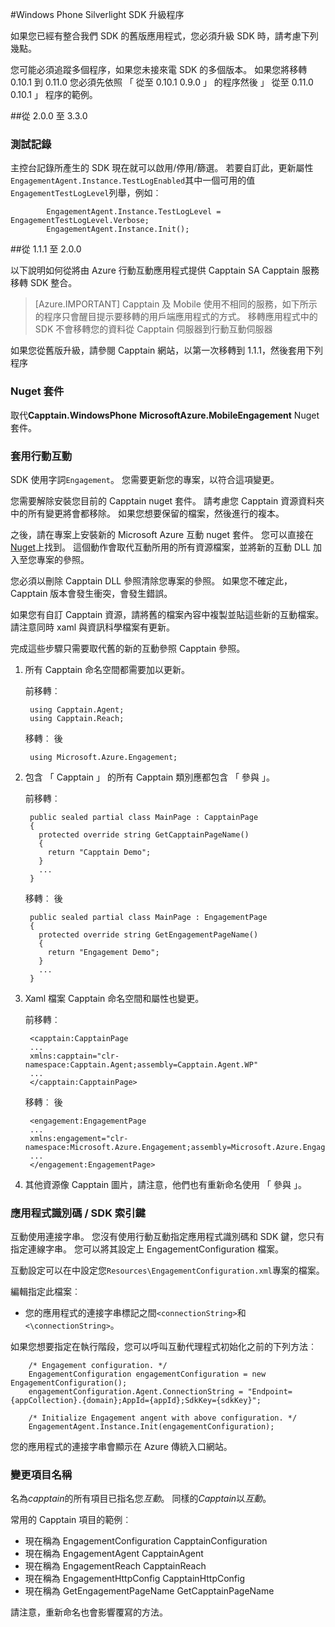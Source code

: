 <properties 
    pageTitle="Windows Phone Silverlight SDK 升級程序" 
    description="版的 windows Phone Silverlight SDK 升級程序 Azure 行動互動"                  
    services="mobile-engagement" 
    documentationCenter="mobile" 
    authors="piyushjo" 
    manager="dwrede"
    editor="" />

<tags 
    ms.service="mobile-engagement" 
    ms.workload="mobile" 
    ms.tgt_pltfrm="mobile-windows-phone" 
    ms.devlang="na" 
    ms.topic="article" 
    ms.date="08/19/2016" 
    ms.author="piyushjo" />

#<a name="windows-phone-silverlight-sdk-upgrade-procedures"></a>Windows Phone Silverlight SDK 升級程序

如果您已經有整合我們 SDK 的舊版應用程式，您必須升級 SDK 時，請考慮下列幾點。

您可能必須追蹤多個程序，如果您未接來電 SDK 的多個版本。 如果您將移轉 0.10.1 到 0.11.0 您必須先依照 「 從至 0.10.1 0.9.0 」 的程序然後 」 從至 0.11.0 0.10.1 」 程序的範例。

##<a name="from-200-to-330"></a>從 2.0.0 至 3.3.0

### <a name="test-logs"></a>測試記錄

主控台記錄所產生的 SDK 現在就可以啟用/停用/篩選。 若要自訂此，更新屬性`EngagementAgent.Instance.TestLogEnabled`其中一個可用的值`EngagementTestLogLevel`列舉，例如︰

            EngagementAgent.Instance.TestLogLevel = EngagementTestLogLevel.Verbose;
            EngagementAgent.Instance.Init();

##<a name="from-111-to-200"></a>從 1.1.1 至 2.0.0

以下說明如何從將由 Azure 行動互動應用程式提供 Capptain SA Capptain 服務移轉 SDK 整合。 

> [Azure.IMPORTANT] Capptain 及 Mobile 使用不相同的服務，如下所示的程序只會醒目提示要移轉的用戶端應用程式的方式。 移轉應用程式中的 SDK 不會移轉您的資料從 Capptain 伺服器到行動互動伺服器

如果您從舊版升級，請參閱 Capptain 網站，以第一次移轉到 1.1.1，然後套用下列程序

### <a name="nuget-package"></a>Nuget 套件

取代**Capptain.WindowsPhone** **MicrosoftAzure.MobileEngagement** Nuget 套件。

### <a name="applying-mobile-engagement"></a>套用行動互動

SDK 使用字詞`Engagement`。 您需要更新您的專案，以符合這項變更。

您需要解除安裝您目前的 Capptain nuget 套件。 請考慮您 Capptain 資源資料夾中的所有變更將會都移除。 如果您想要保留的檔案，然後進行的複本。

之後，請在專案上安裝新的 Microsoft Azure 互動 nuget 套件。 您可以直接在[Nuget](http://www.nuget.org/packages/MicrosoftAzure.MobileEngagement)上找到。 這個動作會取代互動所用的所有資源檔案，並將新的互動 DLL 加入至您專案的參照。

您必須以刪除 Capptain DLL 參照清除您專案的參照。 如果您不確定此，Capptain 版本會發生衝突，會發生錯誤。

如果您有自訂 Capptain 資源，請將舊的檔案內容中複製並貼這些新的互動檔案。 請注意同時 xaml 與資訊科學檔案有更新。

完成這些步驟只需要取代舊的新的互動參照 Capptain 參照。

1. 所有 Capptain 命名空間都需要加以更新。

    前移轉︰
    
        using Capptain.Agent;
        using Capptain.Reach;
    
    移轉︰ 後
    
        using Microsoft.Azure.Engagement;

2. 包含 「 Capptain 」 的所有 Capptain 類別應都包含 「 參與 」。

    前移轉︰
    
        public sealed partial class MainPage : CapptainPage
        {
          protected override string GetCapptainPageName()
          {
            return "Capptain Demo";
          }
          ...
        }
    
    移轉︰ 後
    
        public sealed partial class MainPage : EngagementPage
        {
          protected override string GetEngagementPageName()
          {
            return "Engagement Demo";
          }
          ...
        }

3. Xaml 檔案 Capptain 命名空間和屬性也變更。

    前移轉︰
    
        <capptain:CapptainPage
        ...
        xmlns:capptain="clr-namespace:Capptain.Agent;assembly=Capptain.Agent.WP"
        ...
        </capptain:CapptainPage>
    
    移轉︰ 後
    
        <engagement:EngagementPage
        ...
        xmlns:engagement="clr-namespace:Microsoft.Azure.Engagement;assembly=Microsoft.Azure.Engagement.EngagementAgent.WP"
        ...
        </engagement:EngagementPage>

4. 其他資源像 Capptain 圖片，請注意，他們也有重新命名使用 「 參與 」。

### <a name="application-id--sdk-key"></a>應用程式識別碼 / SDK 索引鍵

互動使用連接字串。 您沒有使用行動互動指定應用程式識別碼和 SDK 鍵，您只有指定連線字串。 您可以將其設定上 EngagementConfiguration 檔案。

互動設定可以在中設定您`Resources\EngagementConfiguration.xml`專案的檔案。

編輯指定此檔案︰

-   您的應用程式的連接字串標記之間`<connectionString>`和`<\connectionString>`。

如果您想要指定在執行階段，您可以呼叫互動代理程式初始化之前的下列方法︰

        /* Engagement configuration. */
        EngagementConfiguration engagementConfiguration = new EngagementConfiguration();
        engagementConfiguration.Agent.ConnectionString = "Endpoint={appCollection}.{domain};AppId={appId};SdkKey={sdkKey}";
        
        /* Initialize Engagement angent with above configuration. */
        EngagementAgent.Instance.Init(engagementConfiguration);

您的應用程式的連接字串會顯示在 Azure 傳統入口網站。

### <a name="items-name-change"></a>變更項目名稱

名為*capptain*的所有項目已指名您*互動*。 同樣的*Capptain*以*互動*。

常用的 Capptain 項目的範例︰

-   現在稱為 EngagementConfiguration CapptainConfiguration
-   現在稱為 EngagementAgent CapptainAgent
-   現在稱為 EngagementReach CapptainReach
-   現在稱為 EngagementHttpConfig CapptainHttpConfig
-   現在稱為 GetEngagementPageName GetCapptainPageName

請注意，重新命名也會影響覆寫的方法。



 
